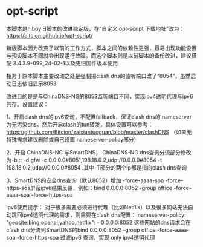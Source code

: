 # opt-script
本脚本是hiboy旧脚本的改进稳定版，在“自定义 opt-script 下载地址”改为：https://bitcion.github.io/opt-script/

新版脚本因为改变了以前的工作方式，脚本之间的依赖性更强，容易出现功能设置与预设脚本不同就会出现运行故障。而这个脚本则是以前脚本的备份改进，建议搭配	3.4.3.9-099_24-02-1以及更旧固件版本使用

相对于原本脚本主要改动之处是强制把clash dns的监听端口改了“8054”，虽然启动日志依旧显示8053

改进目的是是与ChinaDNS-NG的8053监听端口不同，实现ipv4透明代理与ipv6共存。设置建议：

1、开启clash dns的ipv6查询，不配置fallback，保证clash dns的  nameserver为无污染dns。然后开启clash的tun转发，具体设置可以参考：https://github.com/Bitcion/zaixiantuoguan/blob/master/clashDNS   （如果无特殊需求建议删除或自己设置  nameserver-policy部分）

2、开启 ChinaDNS-NG 与SmartDNS， ChinaDNS-NG dns查询分流部分修改为-b :: -d gfw -c 0.0.0.0#8051,198.18.0.2,udp://0.0.0.0#8054 -t 198.18.0.2,udp://0.0.0.0#8054 .其中-T部分的两个ip都是指向clash dns查询

3、SmartDNS的安全dns查询（默认8052）增加 -force-aaaa-soa -force-https-soa屏蔽ipv6结果反馈，例如：bind 0.0.0.0:8052 -group office -force-aaaa-soa -force-https-soa



ipv6使用提示：
对于很多需要必须进行代理（比如Netflix）以及很多网站无法自动跳回ipv4透明代理的需求，则需要在clash dns配置：
  nameserver-policy:
       "geosite:bing,openai,yahoo,netflix": 
             - 0.0.0.0:8052
这些网站的dns请求会在clash dns分流到SmartDNS的bind 0.0.0.0:8052 -group office -force-aaaa-soa -force-https-soa 过滤ipv6 查询，实现 only ipv4透明代理

